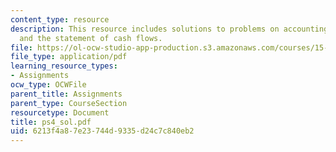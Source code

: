 ```yaml
---
content_type: resource
description: This resource includes solutions to problems on accounting for inventory
  and the statement of cash flows.
file: https://ol-ocw-studio-app-production.s3.amazonaws.com/courses/15-501-introduction-to-financial-and-managerial-accounting-spring-2004/6213f4a87e23744d9335d24c7c840eb2_ps4_sol.pdf
file_type: application/pdf
learning_resource_types:
- Assignments
ocw_type: OCWFile
parent_title: Assignments
parent_type: CourseSection
resourcetype: Document
title: ps4_sol.pdf
uid: 6213f4a8-7e23-744d-9335-d24c7c840eb2
---
```

